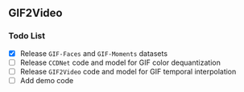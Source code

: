 ## GIF2Video

### Todo List

- [x] Release `GIF-Faces` and `GIF-Moments` datasets   
- [ ] Release `CCDNet` code and model for GIF color dequantization   
- [ ] Release `GIF2Video` code and model for GIF temporal interpolation    
- [ ] Add demo code
